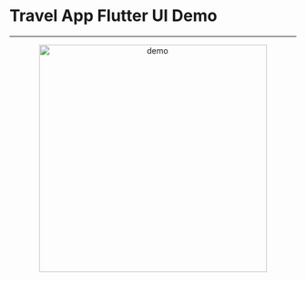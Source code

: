 # Travel App Flutter UI Demo

 ---
<p align="center">
<img width="400" alt="demo" src="art/demo.gif"/>
</p>
